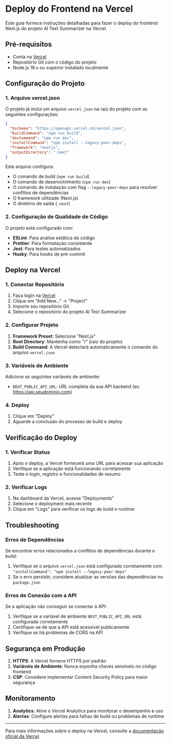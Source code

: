 # Deploy do Frontend na Vercel

Este guia fornece instruções detalhadas para fazer o deploy do frontend Next.js do projeto AI Text Summarizer na Vercel.

## Pré-requisitos

- Conta na [Vercel](https://vercel.com)
- Repositório Git com o código do projeto
- Node.js 18.x ou superior instalado localmente

## Configuração do Projeto

### 1. Arquivo vercel.json

O projeto já inclui um arquivo `vercel.json` na raiz do projeto com as seguintes configurações:

```json
{
  "$schema": "https://openapi.vercel.sh/vercel.json",
  "buildCommand": "npm run build",
  "devCommand": "npm run dev",
  "installCommand": "npm install --legacy-peer-deps",
  "framework": "nextjs",
  "outputDirectory": ".next"
}
```

Este arquivo configura:

- O comando de build (`npm run build`)
- O comando de desenvolvimento (`npm run dev`)
- O comando de instalação com flag `--legacy-peer-deps` para resolver conflitos de dependências
- O framework utilizado (Next.js)
- O diretório de saída (`.next`)

### 2. Configuração de Qualidade de Código

O projeto está configurado com:

- **ESLint**: Para análise estática de código
- **Prettier**: Para formatação consistente
- **Jest**: Para testes automatizados
- **Husky**: Para hooks de pré-commit

## Deploy na Vercel

### 1. Conectar Repositório

1. Faça login na [Vercel](https://vercel.com)
2. Clique em "Add New..." → "Project"
3. Importe seu repositório Git
4. Selecione o repositório do projeto AI Text Summarizer

### 2. Configurar Projeto

1. **Framework Preset**: Selecione "Next.js"
2. **Root Directory**: Mantenha como "/" (raiz do projeto)
3. **Build Command**: A Vercel detectará automaticamente o comando do arquivo `vercel.json`

### 3. Variáveis de Ambiente

Adicione as seguintes variáveis de ambiente:

- `NEXT_PUBLIC_API_URL`: URL completa da sua API backend (ex: https://api.seudominio.com)

### 4. Deploy

1. Clique em "Deploy"
2. Aguarde a conclusão do processo de build e deploy

## Verificação do Deploy

### 1. Verificar Status

1. Após o deploy, a Vercel fornecerá uma URL para acessar sua aplicação
2. Verifique se a aplicação está funcionando corretamente
3. Teste o login, registro e funcionalidades de resumo

### 2. Verificar Logs

1. Na dashboard da Vercel, acesse "Deployments"
2. Selecione o deployment mais recente
3. Clique em "Logs" para verificar os logs de build e runtime

## Troubleshooting

### Erros de Dependências

Se encontrar erros relacionados a conflitos de dependências durante o build:

1. Verifique se o arquivo `vercel.json` está configurado corretamente com `"installCommand": "npm install --legacy-peer-deps"`
2. Se o erro persistir, considere atualizar as versões das dependências no `package.json`

### Erros de Conexão com a API

Se a aplicação não conseguir se conectar à API:

1. Verifique se a variável de ambiente `NEXT_PUBLIC_API_URL` está configurada corretamente
2. Certifique-se de que a API está acessível publicamente
3. Verifique se há problemas de CORS na API

## Segurança em Produção

1. **HTTPS**: A Vercel fornece HTTPS por padrão
2. **Variáveis de Ambiente**: Nunca exponha chaves sensíveis no código frontend
3. **CSP**: Considere implementar Content Security Policy para maior segurança

## Monitoramento

1. **Analytics**: Ative o Vercel Analytics para monitorar o desempenho e uso
2. **Alertas**: Configure alertas para falhas de build ou problemas de runtime

---

Para mais informações sobre o deploy na Vercel, consulte a [documentação oficial da Vercel](https://vercel.com/docs).
